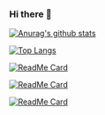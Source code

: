 ### Hi there 👋


[![Anurag's github stats](https://github-readme-stats.vercel.app/api?username=nemoisme&show_icons=true&title_color=ff461f&text_color=999&icon_color=ff461f&bg_color=40,555,111)](https://github.com/nemoisme)



[![Top Langs](https://github-readme-stats.vercel.app/api/top-langs/?username=nemoisme&&show_icons=true&title_color=ff461f&text_color=999&icon_color=ff461f&bg_color=40,555,111&layout=compact)](https://github.com/nemoisme)


[![ReadMe Card](https://github-readme-stats.vercel.app/api/pin/?username=nemoisme&repo=el-validate-table&title_color=ff461f&text_color=999&icon_color=ff461f&bg_color=45,555,111)](https://github.com/nemoisme/el-validate-table)

[![ReadMe Card](https://github-readme-stats.vercel.app/api/pin/?username=nemoisme&repo=antd-validate-table&title_color=ff461f&text_color=999&icon_color=ff461f&bg_color=45,555,111)](https://github.com/nemoisme/antd-validate-table)


[![ReadMe Card](https://github-readme-stats.vercel.app/api/pin/?username=nemoisme&repo=vue-funnel&title_color=ff461f&text_color=999&icon_color=ff461f&bg_color=45,555,111)](https://github.com/nemoisme/vue-funnel)

<!--
**nemoisme/nemoisme** is a ✨ _special_ ✨ repository because its `README.md` (this file) appears on your GitHub profile.

Here are some ideas to get you started:

- 🔭 I’m currently working on ...
- 🌱 I’m currently learning ...
- 👯 I’m looking to collaborate on ...
- 🤔 I’m looking for help with ...
- 💬 Ask me about ...
- 📫 How to reach me: ...
- 😄 Pronouns: ...
- ⚡ Fun fact: ...
-->
